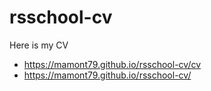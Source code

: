 # rsschool-cv
Here is my CV
* https://mamont79.github.io/rsschool-cv/cv
* https://mamont79.github.io/rsschool-cv/
